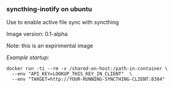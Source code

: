 ### syncthing-inotify on ubuntu
Use to enable active file sync with syncthing

Image version: 0.1-alpha

Note:  this is an expirimental image



*Example startup:*
```
docker run -ti --rm -v /shared-on-host:/path-in-container \
  --env "API_KEY=LOOKUP_THIS_KEY_IN_CLIENT"  \
  --env "TARGET=http://YOUR-RUNNING-SYNCTHING-CLIENT:8384"
```
